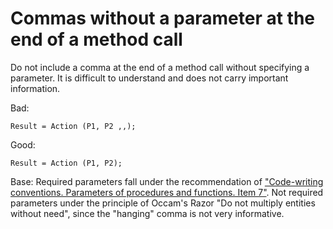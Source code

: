 # Commas without a parameter at the end of a method call

Do not include a comma at the end of a method call without specifying a parameter. It is difficult to understand and does not carry important information.

Bad:

```bsl
Result = Action (P1, P2 ,,);
```

Good:

```bsl
Result = Action (P1, P2);
```

Base:
Required parameters fall under the recommendation of ["Code-writing conventions. Parameters of procedures and functions. Item 7"](https://its.1c.ru/db/v8std#content:640:hdoc).
Not required parameters under the principle of Occam's Razor "Do not multiply entities without need", since the "hanging" comma is not very informative.

